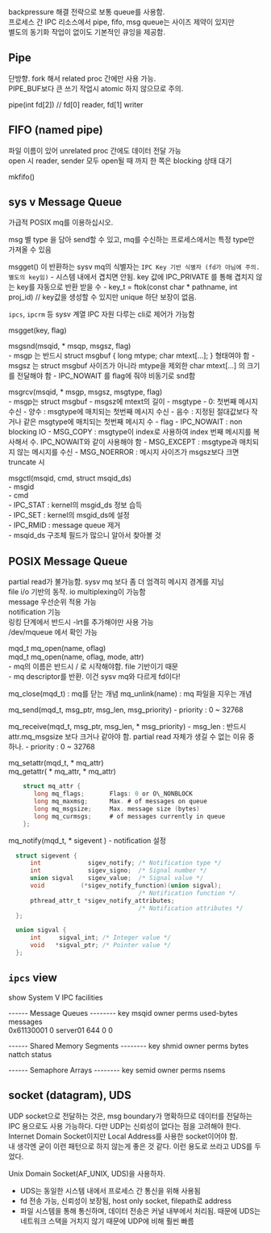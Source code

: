 backpressure 해결 전략으로 보통 queue를 사용함.  
프로세스 간 IPC 리소스에서 pipe, fifo, msg queue는 사이즈 제약이 있지만   
별도의 동기화 작업이 없이도 기본적인 큐잉을 제공함.  

## Pipe

단방향. fork 해서 related proc 간에만 사용 가능.  
PIPE_BUF보다 큰 쓰기 작업시 atomic 하지 않으므로 주의.  

pipe(int fd[2]) // fd[0] reader, fd[1] writer

## FIFO (named pipe)

파일 이름이 있어 unrelated proc 간에도 데이터 전달 가능   
open 시 reader, sender 모두 open될 때 까지 한 쪽은 blocking 상태 대기  

mkfifo()

## sys v Message Queue

가급적 POSIX mq를 이용하십시오.  

msg 별 type 을 담아 send할 수 있고, mq를 수신하는 프로세스에서는 특정 type만 가져올 수 있음   

msgget() 이 반환하는 sysv mq의 식별자는 `IPC Key 기반 식별자 (fd가 아님에 주의. 별도의 key임)`
    - 시스템 내에서 겹치면 안됨. key 값에 IPC\_PRIVATE 를 통해 겹치지 않는 key를 자동으로 반환 받을 수
    - key\_t = ftok(const char * pathname, int proj\_id)  // key값을 생성할 수 있지만 unique 하단 보장이 없음.

`ipcs`, `ipcrm` 등 sysv 계열 IPC 자원 다루는 cli로 제어가 가능함  

msgget(key, flag)  

msgsnd(msqid, * msqp, msgsz, flag)  
    - msgp 는 반드시 struct msgbuf { long mtype; char mtext[...]; } 형태여야 함
    - msgsz 는 struct msgbuf 사이즈가 아니라 mtype을 제외한 char mtext[...] 의 크기를 전달해야 함
    - IPC\_NOWAIT 를 flag에 줘야 비동기로 snd함

msgrcv(msqid, * msgp, msgsz, msgtype, flag)  
    - msgp는 struct msgbuf
    - msgsz에 mtext의 길이
    - msgtype
        - 0: 첫번째 메시지 수신
        - 양수 : msgtype에 매치되는 첫번째 메시지 수신
        - 음수 : 지정된 절대값보다 작거나 같은 msgtype에 매치되는 첫번째 메시지 수
    - flag
        - IPC\_NOWAIT   : non blocking IO
        - MSG_COPY      : msgtype이 index로 사용하여 index 번째 메시지를 복사해서 수. IPC\_NOWAIT와 같이 사용해야 함
        - MSG_EXCEPT    : msgtype과 매치되지 않는 메시지를 수신
        - MSG_NOERROR   : 메시지 사이즈가 msgsz보다 크면 truncate 시

msgctl(msqid, cmd, struct msqid\_ds)  
    - msgid  
    - cmd  
        - IPC\_STAT : kernel의 msgid_ds 정보 습득  
        - IPC\_SET  : kernel의 msgid_ds에 설정  
        - IPC\_RMID : message queue 제거  
    - msqid\_ds 구조체 필드가 많으니 알아서 찾아볼 것  


## POSIX Message Queue


partial read가 불가능함. sysv mq 보다 좀 더 엄격히 메시지 경계를 지님  
file i/o 기반의 동작. io multiplexing이 가능함  
message 우선순위 적용 가능  
notification 기능  
링킹 단계에서 반드시 -lrt를 추가해야만 사용 가능  
/dev/mqueue 에서 확인 가능  

mqd\_t mq\_open(name, oflag)  
mqd\_t mq\_open(name, oflag, mode, attr)  
    - mq의 이름은 반드시 / 로 시작해야함. file 기반이기 때문  
    - mq descriptor를 반환. 이건 sysv mq와 다르게 fd이다!

mq\_close(mqd\_t) : mq를 닫는 개념
mq\_unlink(name) : mq 파일을 지우는 개념

mq\_send(mqd\_t, msg\_ptr, msg\_len, msg\_priority)
    - priority : 0 ~ 32768

mq\_receive(mqd\_t, msg\_ptr, msg\_len, * msg\_priority)
    - msg\_len : 반드시 attr.mq\_msgsize 보다 크거나 같아야 함. partial read 자체가 생길 수 없는 이유 중 하나.
    - priority : 0 ~ 32768

mq\_setattr(mqd\_t, * mq\_attr)  
mq\_getattr( * mq\_attr, * mq\_attr)  

```c
    struct mq_attr {
       long mq_flags;       Flags: 0 or O\_NONBLOCK 
       long mq_maxmsg;      Max. # of messages on queue 
       long mq_msgsize;     Max. message size (bytes) 
       long mq_curmsgs;     # of messages currently in queue 
    };
```

mq\_notify(mqd\_t, * sigevent )
    - notification 설정

```c
  struct sigevent {
      int             sigev_notify; /* Notification type */
      int             sigev_signo;  /* Signal number */
      union sigval    sigev_value;  /* Signal value */
      void          (*sigev_notify_function)(union sigval);
                                    /* Notification function */
      pthread_attr_t *sigev_notify_attributes;
                                    /* Notification attributes */
  };

  union sigval {
      int     sigval_int; /* Integer value */
      void   *sigval_ptr; /* Pointer value */
  };

```


## `ipcs` view  

show System V IPC facilities  

------ Message Queues --------
key        msqid      owner      perms      used-bytes   messages    
0x61130001 0          server01   644        0            0           

------ Shared Memory Segments --------
key        shmid      owner      perms      bytes      nattch     status      

------ Semaphore Arrays --------
key        semid      owner      perms      nsems     



## socket (datagram), UDS


UDP socket으로 전달하는 것은, msg boundary가 명확하므로 데이터를 전달하는 IPC 용으로도 사용 가능하다.
다만 UDP는 신뢰성이 없다는 점을 고려해야 한다.  
Internet Domain Socket이지만 Local Address를 사용한 socket이어야 함.  
내 생각엔 굳이 이런 패턴으로 하지 않는게 좋은 것 같다. 이런 용도로 쓰라고 UDS를 두었다.  

Unix Domain Socket(AF\_UNIX, UDS)을 사용하자. 
- UDS는 동일한 시스템 내에서 프로세스 간 통신을 위해 사용됨  
- fd 전송 가능, 신뢰성이 보장됨, host only socket, filepath로 address
- 파일 시스템을 통해 통신하며, 데이터 전송은 커널 내부에서 처리됨. 때문에 UDS는 네트워크 스택을 거치지 않기 때문에 UDP에 비해 훨씬 빠름











